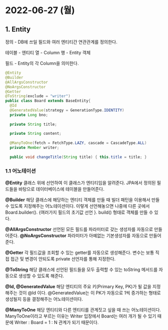 # 2022-06-27 (월)
## 1. Entity

정의 - DB에 쓰일 필드와 여러 엔티티간 연관관계를 정의한다.

테이블 - 엔티티
열 - Column
행 - Entity 객체

필드 - Entity의 각 Column을 의미한다.

```java
@Entity
@Builder
@AllArgsConstructor
@NoArgsConstructor
@Getter
@ToString(exclude = "writer")
public class Board extends BaseEntity{
  @Id
  @GeneratedValue(strategy = GenerationType.IDENTITY)
  private Long bno;
  
  private String title;
  
  private String content;
  
  @ManyToOne(fetch = FetchType.LAZY, cascade = CascadeType.ALL)
  private Member writer;
  
  public void changeTitle(String title) { this.title = title; }
```

### 1.1 어노테이션

**@Entity**
클래스 위에 선언하여 이 클래스가 엔티티임을 알려준다.
JPA에서 정의된 필드들을 바탕으로 데이터베이스에 테이블을 만들어준다.

**@Builder**
해당 클래스에 해당하는 엔티티 객체를 만들 때 빌더 패턴을 이용해서 만들 수 있도록 지정해주는 어노테이션이다.
이렇게 선언해놓으면 나중에 다른 곳에서 Board.builder(). 
{여러가지 필드의 초기값 선언 }. build() 형태로 객체를 만들 수 있다.

**@AllArgsConstructor**
선언된 모든 필드를 파라미터로 갖는 생성자를 자동으로 만들어준다.
**@NoArgsConstructor**
파라미터가 아예없는 기본생성자를 자동으로 만들어준다.

**@Getter**
각 필드값을 조회할 수 있는 getter를 자동으로 생성해준다.
변수는 보통 직접 접근 및 변경이 안되도록 private 선언자를 통해 지정한다. 

**@ToString**
해당 클래스에 선언된 필드들을 모두 출력할 수 있는 toString 메서드를 자동으로 생성할 수 있도록 해준다.

**@Id, @GeneratedValue**
해당 엔티티의 주요 키(Primary Key, PK)가 될 값을 지정해주는 것이 @Id 이다. 
@GeneratedValue는 이 PK가 자동으로 1씩 증가하는 형태로 생성될지 등을 결정해주는 어노테이션이다.

**@ManyToOne**
해당 엔티티와 다른 엔티티를 관계짓고 싶을 때 쓰는 어노테이션이다. 
ManyToOne이라고 부르는 이유는 Writer 입장에서 Board는 여러 개가 될 수 있기 때문에 Writer : Board = 1 : N 관계가 되기 때문이다.
